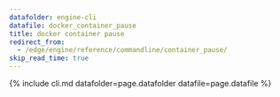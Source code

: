 ```yaml
---
datafolder: engine-cli
datafile: docker_container_pause
title: docker container pause
redirect_from:
  - /edge/engine/reference/commandline/container_pause/
skip_read_time: true
---
```

<!--
This page is automatically generated from Docker's source code. If you want to
suggest a change to the text that appears here, open a ticket or pull request
in the source repository on GitHub:

https://github.com/docker/cli
-->

{% include cli.md datafolder=page.datafolder datafile=page.datafile %}
